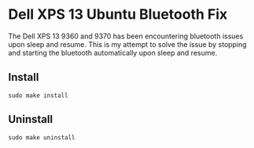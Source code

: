 # Dell XPS 13 Ubuntu Bluetooth Fix

The Dell XPS 13 9360 and 9370 has been encountering bluetooth issues upon sleep
and resume. This is my attempt to solve the issue by stopping and starting the
bluetooth automatically upon sleep and resume.

## Install

```shell
sudo make install
```

## Uninstall

```shell
sudo make uninstall
```
